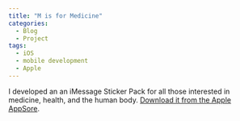 ```yaml
---
title: "M is for Medicine"
categories:
  - Blog
  - Project
tags:
  - iOS
  - mobile development
  - Apple
---
```



I developed an an iMessage Sticker Pack for all those interested in medicine, health, and the human body. [Download it from the Apple AppSore](https://itunes.apple.com/us/app/m-is-for-medicine/id1229953773).
